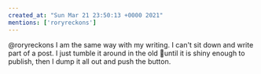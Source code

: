 ```yaml
---
created_at: "Sun Mar 21 23:50:13 +0000 2021"
mentions: ['roryreckons']
---
```


@roryreckons I am the same way with my writing. I can't sit down and write part of a post. I just tumble it around in the old 🧠until it is shiny enough to publish, then I dump it all out and push the button.